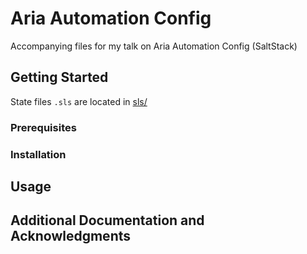 # Aria Automation Config

Accompanying files for my talk on Aria Automation Config (SaltStack)


## Getting Started

State files `.sls` are located in [sls/](sls/)

### Prerequisites


### Installation


## Usage


## Additional Documentation and Acknowledgments

